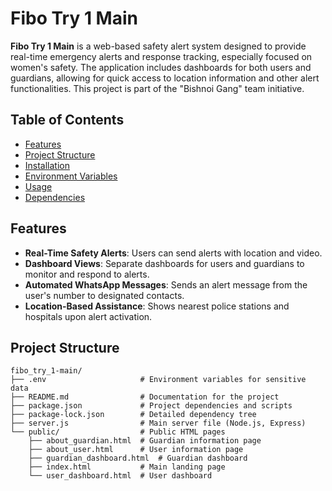 # Fibo Try 1 Main

**Fibo Try 1 Main** is a web-based safety alert system designed to provide real-time emergency alerts and response tracking, especially focused on women's safety. The application includes dashboards for both users and guardians, allowing for quick access to location information and other alert functionalities. This project is part of the "Bishnoi Gang" team initiative.

## Table of Contents

- [Features](#features)
- [Project Structure](#project-structure)
- [Installation](#installation)
- [Environment Variables](#environment-variables)
- [Usage](#usage)
- [Dependencies](#dependencies)

## Features

- **Real-Time Safety Alerts**: Users can send alerts with location and video.
- **Dashboard Views**: Separate dashboards for users and guardians to monitor and respond to alerts.
- **Automated WhatsApp Messages**: Sends an alert message from the user's number to designated contacts.
- **Location-Based Assistance**: Shows nearest police stations and hospitals upon alert activation.

## Project Structure

```plaintext
fibo_try_1-main/
├── .env                     # Environment variables for sensitive data
├── README.md                # Documentation for the project
├── package.json             # Project dependencies and scripts
├── package-lock.json        # Detailed dependency tree
├── server.js                # Main server file (Node.js, Express)
└── public/                  # Public HTML pages
    ├── about_guardian.html  # Guardian information page
    ├── about_user.html      # User information page
    ├── guardian_dashboard.html  # Guardian dashboard
    ├── index.html           # Main landing page
    └── user_dashboard.html  # User dashboard

